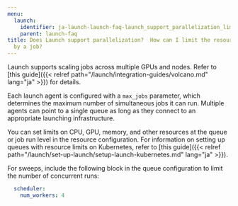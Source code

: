 ```yaml
---
menu:
  launch:
    identifier: ja-launch-launch-faq-launch_support_parallelization_limit_resources_consumed_job
    parent: launch-faq
title: Does Launch support parallelization?  How can I limit the resources consumed
  by a job?
---
```


Launch supports scaling jobs across multiple GPUs and nodes. Refer to [this guide]({{< relref path="/launch/integration-guides/volcano.md" lang="ja" >}}) for details.

Each launch agent is configured with a `max_jobs` parameter, which determines the maximum number of simultaneous jobs it can run. Multiple agents can point to a single queue as long as they connect to an appropriate launching infrastructure.

You can set limits on CPU, GPU, memory, and other resources at the queue or job run level in the resource configuration. For information on setting up queues with resource limits on Kubernetes, refer to [this guide]({{< relref path="/launch/set-up-launch/setup-launch-kubernetes.md" lang="ja" >}}).

For sweeps, include the following block in the queue configuration to limit the number of concurrent runs:

```yaml title="queue config"
  scheduler:
    num_workers: 4
```